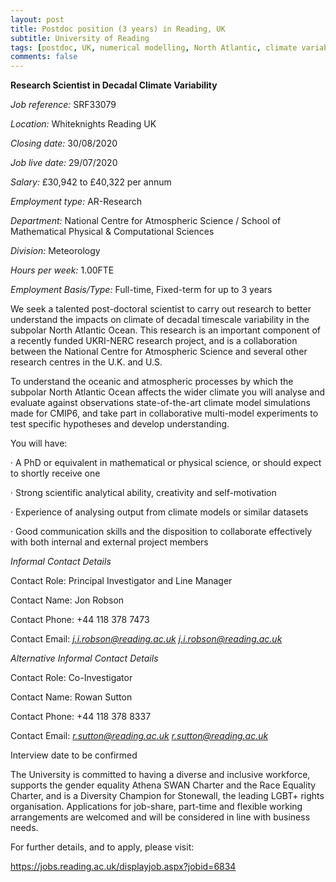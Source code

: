 ```yaml
---
layout: post
title: Postdoc position (3 years) in Reading, UK
subtitle: University of Reading
tags: [postdoc, UK, numerical modelling, North Atlantic, climate variability]
comments: false
---
```


**Research Scientist in Decadal Climate Variability**


*Job reference:* SRF33079

*Location:* Whiteknights Reading UK

*Closing date:* 30/08/2020

*Job live date:* 29/07/2020

*Salary:* £30,942 to £40,322 per annum

*Employment type:* AR-Research

*Department:* National Centre for Atmospheric Science / School of
Mathematical Physical & Computational Sciences

*Division:* Meteorology

*Hours per week:* 1.00FTE

*Employment Basis/Type:* Full-time, Fixed-term for up to 3 years



We seek a talented post-doctoral scientist to carry out research to better
understand the impacts on climate of decadal timescale variability in the
subpolar North Atlantic Ocean. This research is an important component of a
recently funded UKRI-NERC research project, and is a collaboration between
the National Centre for Atmospheric Science and several other research
centres in the U.K. and U.S.



To understand the oceanic and atmospheric processes by which the subpolar
North Atlantic Ocean affects the wider climate you will analyse and
evaluate against observations state-of-the-art climate model simulations
made for CMIP6, and take part in collaborative multi-model experiments to
test specific hypotheses and develop understanding.



You will have:

·         A PhD or equivalent in mathematical or physical science, or
should expect to shortly receive one

·         Strong scientific analytical ability, creativity and
self-motivation

·         Experience of analysing output from climate models or similar
datasets

·         Good communication skills and the disposition to collaborate
effectively with both internal and external project members



*Informal Contact Details*

Contact Role: Principal Investigator and Line Manager

Contact Name: Jon Robson

Contact Phone: +44 118 378 7473

Contact Email: *j.i.robson@reading.ac.uk <j.i.robson@reading.ac.uk>*



*Alternative Informal Contact Details*

Contact Role: Co-Investigator

Contact Name: Rowan Sutton

Contact Phone: +44 118 378 8337

Contact Email: *r.sutton@reading.ac.uk <r.sutton@reading.ac.uk>*



Interview date to be confirmed

The University is committed to having a diverse and inclusive workforce,
supports the gender equality Athena SWAN Charter and the Race Equality
Charter, and is a Diversity Champion for Stonewall, the leading LGBT+
rights organisation. Applications for job-share, part-time and flexible
working arrangements are welcomed and will be considered in line with
business needs.



For further details, and to apply, please visit:

https://jobs.reading.ac.uk/displayjob.aspx?jobid=6834
